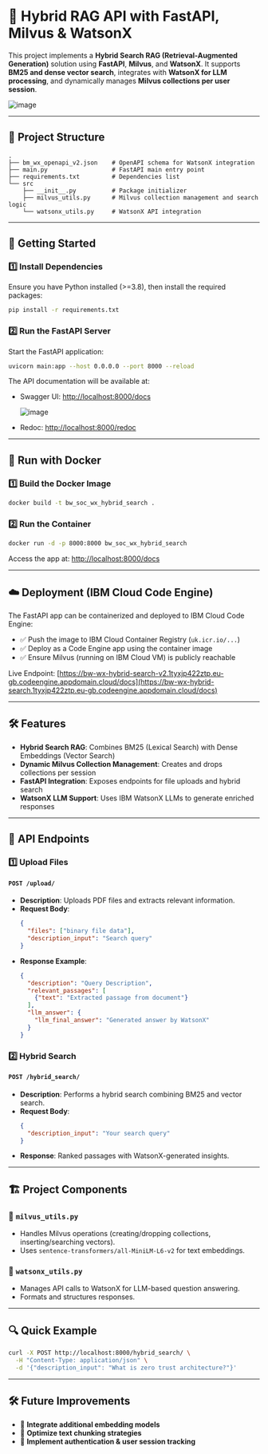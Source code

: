 # 🚀 Hybrid RAG API with FastAPI, Milvus & WatsonX

This project implements a **Hybrid Search RAG (Retrieval-Augmented Generation)** solution using **FastAPI**, **Milvus**, and **WatsonX**. It supports **BM25 and dense vector search**, integrates with **WatsonX for LLM processing**, and dynamically manages **Milvus collections per user session**.

![image](https://github.com/user-attachments/assets/de6796ed-90e6-452b-8406-314b26d9130e)

---

## 📂 Project Structure
```
.
├── bm_wx_openapi_v2.json    # OpenAPI schema for WatsonX integration
├── main.py                  # FastAPI main entry point
├── requirements.txt         # Dependencies list
└── src
    ├── __init__.py          # Package initializer
    ├── milvus_utils.py      # Milvus collection management and search logic
    └── watsonx_utils.py     # WatsonX API integration
```

---

## 🚀 Getting Started

### **1️⃣ Install Dependencies**
Ensure you have Python installed (>=3.8), then install the required packages:
```bash
pip install -r requirements.txt
```

### **2️⃣ Run the FastAPI Server**
Start the FastAPI application:
```bash
uvicorn main:app --host 0.0.0.0 --port 8000 --reload
```

The API documentation will be available at:
- Swagger UI: [http://localhost:8000/docs](http://localhost:8000/docs)

  ![image](https://github.com/user-attachments/assets/3658cf84-18e5-4305-947a-d91d276a1dd5)

- Redoc: [http://localhost:8000/redoc](http://localhost:8000/redoc)

---

## 🐳 Run with Docker

### **1️⃣ Build the Docker Image**
```bash
docker build -t bw_soc_wx_hybrid_search .
```

### **2️⃣ Run the Container**
```bash
docker run -d -p 8000:8000 bw_soc_wx_hybrid_search
```

Access the app at: [http://localhost:8000/docs](http://localhost:8000/docs)

---

## ☁️ Deployment (IBM Cloud Code Engine)

The FastAPI app can be containerized and deployed to IBM Cloud Code Engine:

- ✅ Push the image to IBM Cloud Container Registry (`uk.icr.io/...`)
- ✅ Deploy as a Code Engine app using the container image
- ✅ Ensure Milvus (running on IBM Cloud VM) is publicly reachable

Live Endpoint: [https://bw-wx-hybrid-search-v2.1tyxjp422ztp.eu-gb.codeengine.appdomain.cloud/docs](https://bw-wx-hybrid-search.1tyxjp422ztp.eu-gb.codeengine.appdomain.cloud/docs)

---

## 🛠 Features
- **Hybrid Search RAG**: Combines BM25 (Lexical Search) with Dense Embeddings (Vector Search)
- **Dynamic Milvus Collection Management**: Creates and drops collections per session
- **FastAPI Integration**: Exposes endpoints for file uploads and hybrid search
- **WatsonX LLM Support**: Uses IBM WatsonX LLMs to generate enriched responses

---

## 📡 API Endpoints
### **1️⃣ Upload Files**
#### **`POST /upload/`**
- **Description**: Uploads PDF files and extracts relevant information.
- **Request Body**:
  ```json
  {
    "files": ["binary file data"],
    "description_input": "Search query"
  }
  ```
- **Response Example**:
  ```json
  {
    "description": "Query Description",
    "relevant_passages": [
      {"text": "Extracted passage from document"}
    ],
    "llm_answer": {
      "llm_final_answer": "Generated answer by WatsonX"
    }
  }
  ```

### **2️⃣ Hybrid Search**
#### **`POST /hybrid_search/`**
- **Description**: Performs a hybrid search combining BM25 and vector search.
- **Request Body**:
  ```json
  {
    "description_input": "Your search query"
  }
  ```
- **Response**: Ranked passages with WatsonX-generated insights.

---

## 🏗️ Project Components
### **🔹 `milvus_utils.py`**
- Handles Milvus operations (creating/dropping collections, inserting/searching vectors).
- Uses `sentence-transformers/all-MiniLM-L6-v2` for text embeddings.

### **🔹 `watsonx_utils.py`**
- Manages API calls to WatsonX for LLM-based question answering.
- Formats and structures responses.

---

## 🔍 Quick Example
```bash
curl -X POST http://localhost:8000/hybrid_search/ \
  -H "Content-Type: application/json" \
  -d '{"description_input": "What is zero trust architecture?"}'
```

---

## 🛠 Future Improvements
- 🔹 **Integrate additional embedding models**
- 🔹 **Optimize text chunking strategies**
- 🔹 **Implement authentication & user session tracking**

